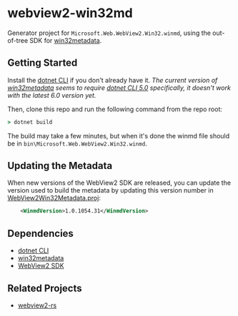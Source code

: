 # webview2-win32md
Generator project for `Microsoft.Web.WebView2.Win32.winmd`, using the out-of-tree SDK for [win32metadata](https://github.com/microsoft/win32metadata).

## Getting Started
Install the [dotnet CLI](https://docs.microsoft.com/en-us/dotnet/core/tools/) if you don't already have it. _The current version of [win32metadata](https://github.com/microsoft/win32metadata) seems to require [dotnet CLI 5.0](https://dotnet.microsoft.com/download/dotnet/5.0/runtime) specifically, it doesn't work with the latest 6.0 version yet._

Then, clone this repo and run the following command from the repo root:
```cmd
> dotnet build
```
The build may take a few minutes, but when it's done the winmd file should be in `bin\Microsoft.Web.WebView2.Win32.winmd`.

## Updating the Metadata
When new versions of the WebView2 SDK are released, you can update the version used to build the metadata by updating this version number in [WebView2Win32Metadata.proj](./WebView2Win32Metadata.proj):
```xml
    <WinmdVersion>1.0.1054.31</WinmdVersion>
```

## Dependencies
- [dotnet CLI](https://docs.microsoft.com/en-us/dotnet/core/tools/)
- [win32metadata](https://github.com/microsoft/win32metadata)
- [WebView2 SDK](https://aka.ms/webview2)

## Related Projects
- [webview2-rs](https://github.com/wravery/webview2-rs)
